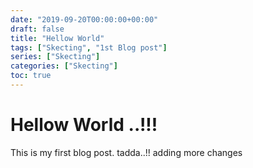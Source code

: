 ```yaml
---
date: "2019-09-20T00:00:00+00:00"
draft: false
title: "Hellow World"
tags: ["Skecting", "1st Blog post"]
series: ["Skecting"]
categories: ["Skecting"]
toc: true
---
```


# Hellow World ..!!!

This is my first blog post. tadda..!!
adding more changes
